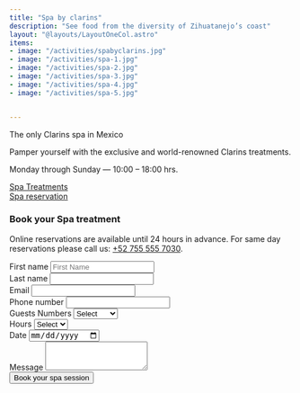 ```yaml
---
title: "Spa by clarins"
description: "See food from the diversity of Zihuatanejo’s coast"
layout: "@layouts/LayoutOneCol.astro"
items:
- image: "/activities/spabyclarins.jpg"
- image: "/activities/spa-1.jpg"
- image: "/activities/spa-2.jpg"
- image: "/activities/spa-3.jpg"
- image: "/activities/spa-4.jpg"
- image: "/activities/spa-5.jpg"


---
```


<div class="grid gap-6">
  <p>The only Clarins spa in Mexico</p>
  <p>Pamper yourself with the exclusive and world-renowned Clarins treatments.</p>
  <p class="text-xl font-bold">Monday through Sunday — 10:00 – 18:00 hrs.</p>
  <div class="flex flex-wrap mt-8 gap-4 justify-center">
    <div class="relative">
      <a href="/menu_spa.pdf" target="_blank" class="bg-black/90 font-semibold uppercase py-3 px-6 text-white hover:bg-black/60">Spa Treatments</a>
    </div>
    <div class="relative mt-6 md:mt-0">
      <a href="#" id="spaReservationBtn" class="bg-black/90 font-semibold uppercase py-3 px-6 text-white hover:bg-black/60">Spa reservation</a>
    </div>
  </div>
</div>

<!-- Spa Reservation Popup -->
<div id="spaReservationPopup" class="hidden fixed  z-20 inset-0 bg-black bg-opacity-50 overflow-y-auto h-full w-full">
  <div class="relative top-20 mx-auto p-5 border -mt-8 max-w-4xl shadow-lg rounded-md bg-white">
    <div class="mt-3 text-center ">
      <h3 class="text-3xl  md:text-5xl leading-6  font-bold">Book your Spa treatment</h3>
      <div class="mt-2 px-7 py-3">
        <p class="text-sm md:text-base max-w-xl mx-auto text-balance mb-4 text-black/90">
          Online reservations are available until 24 hours in advance. For same day reservations please call us: <a href="tel:+527555557030">+52 755 555 7030</a>.
        </p>
        <form id="spaReservationForm" class="space-y-4  max-w-3xl mx-auto">
  <div class="grid md:grid-cols-2 gap-4">
    <div>
      <label for="firstName" class="text-base text-left font-medium text-black/90 block">First name</label>
      <input type="text" id="firstName" placeholder="First Name" name="firstName" required class="border border-black/60 p-2 w-full text-gray-500">
    </div>
    <div>
      <label for="lastName" class="text-base text-left font-medium text-black/90 block">Last name</label>
      <input type="text" id="lastName" name="lastName" required class="border border-black/60 p-2 w-full text-gray-500">
    </div>
  </div>
  
  <div class="grid md:grid-cols-2 gap-4">
    <div>
      <label for="email" class="text-base text-left font-medium text-black/90 block">Email</label>
      <input type="email" id="email" name="email" required class="border border-black/60 p-2 w-full text-gray-500">
    </div>
    <div>
      <label for="phone" class="text-base text-left font-medium text-black/90 block">Phone number</label>
      <input type="tel" id="phone" name="phone" required class="border border-black/60 p-2 w-full text-gray-500">
    </div>
  </div>
  
  <div class="grid md:grid-cols-3 gap-4">
    <div>
      <label for="guests" class="text-base text-left font-medium text-black/90 block">Guests Numbers</label>
      <select id="guests" name="guests" required class="border border-black/60 p-2 w-full text-gray-500">
        <option value="">Select</option>
        <option value="1">1</option>
        <option value="2">2</option>
        <option value="3">3</option>
        <option value="4">4</option>
        <option value="5">5</option>
        <option value="6">6</option>
        <option value="7">7</option>
        <option value="8">8</option>
        <option value="9">9</option>
        <option value="10">10</option>
        <option value="10+">10+ more</option>
      </select>
    </div>
    <div>
      <label for="hours" class="text-base text-left font-medium text-black/90 block">Hours</label>
      <select id="hours" name="hours" required class="border border-black/60 p-2 w-full text-gray-500">
        <option value="">Select</option>
        <option value="10">10 h</option>
        <option value="11">11 h</option>
        <option value="12">12 h</option>
        <option value="13">13 h</option>
        <option value="14">14 h</option>
        <option value="15">15 h</option>
        <option value="16">16 h</option>
        <option value="17">17 h</option>
        <option value="18">18 h</option>
      </select>
    </div>
    <div>
      <label for="date" class="text-base text-left font-medium text-black/90 block">Date</label>
      <input type="date" id="date" name="date" required class="border border-black/60 p-2 w-full text-gray-500">
    </div>
  </div>
  
  <div>
    <label for="message" class="text-base text-left font-medium text-black/90 block">Message</label>
    <textarea id="message" name="message" rows="3" class="border border-black/60 p-2 w-full text-gray-500"></textarea>
  </div>
  
  <button type="submit" class="bg-black/90 font-semibold uppercase py-3 px-6 text-white hover:bg-black/60">
    Book your spa session
  </button>
</form>
      </div>
    </div>
  </div>
</div>

<script>
  function initSpaReservation() {
    const popup = document.getElementById("spaReservationPopup");
    const openButton = document.getElementById("spaReservationBtn");
    const form = document.getElementById("spaReservationForm");

    if (openButton) {
      openButton.addEventListener('click', (e) => {
        e.preventDefault();
        popup.classList.remove('hidden');
      });
    }

    if (popup) {
      popup.addEventListener('click', (e) => {
        if (e.target === popup) {
          popup.classList.add('hidden');
        }
      });
    }

    if (form) {
      form.addEventListener('submit', (e) => {
        e.preventDefault();
        // Here you would typically send the form data to a server
        console.log("Form submitted");
        popup.classList.add('hidden');
      });
    }
  }

  // Run the initialization function when the DOM is fully loaded
  if (document.readyState === 'loading') {
    document.addEventListener('DOMContentLoaded', initSpaReservation);
  } else {
    initSpaReservation();
  }
</script>



